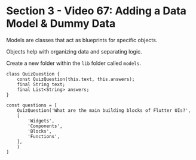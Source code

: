 # Section 3 - Video 67: Adding a Data Model & Dummy Data

Models are classes that act as blueprints for specific objects.

Objects help with organizing data and separating logic.

Create a new folder within the `lib` folder called `models`.

```
class QuizQuestion {
    const QuizQuestion(this.text, this.answers);
    final String text;
    final List<String> answers;
}
```

```
const questions = [
    QuizQuestion('What are the main building blocks of Flutter UIs?',
    [
        'Widgets',
        'Components',
        'Blocks',
        'Functions',
    ],
    )
]
```

